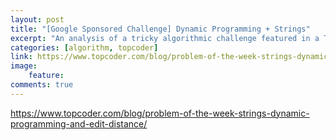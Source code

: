 ```yaml
---
layout: post
title: "[Google Sponsored Challenge] Dynamic Programming + Strings"
excerpt: "An analysis of a tricky algorithmic challenge featured in a Topcoder contest sponsored by <b>Google</b>, on DP and Strings."
categories: [algorithm, topcoder]
link: https://www.topcoder.com/blog/problem-of-the-week-strings-dynamic-programming-and-edit-distance/
image:
    feature: 
comments: true
---
```


<a href="https://www.topcoder.com/blog/problem-of-the-week-strings-dynamic-programming-and-edit-distance/" target="_blank">https://www.topcoder.com/blog/problem-of-the-week-strings-dynamic-programming-and-edit-distance/</a>